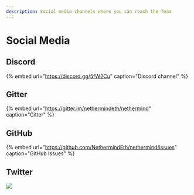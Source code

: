 ```yaml
---
description: Social media channels where you can reach the Team
---
```


# Social Media

## Discord

{% embed url="https://discord.gg/5fW2Cu" caption="Discord channel" %}

## Gitter

{% embed url="https://gitter.im/nethermindeth/nethermind" caption="Gitter" %}

## GitHub

{% embed url="https://github.com/NethermindEth/nethermind/issues" caption="GitHub Issues" %}

## Twitter

![](https://twitter.com/namedotcom/status/1268680119998050304)



